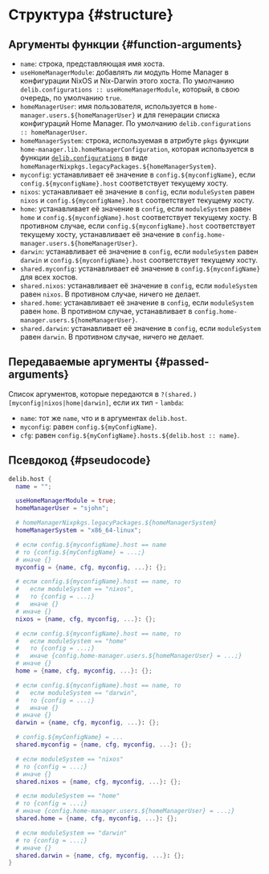 # Структура {#structure}

## Аргументы функции {#function-arguments}
- `name`: строка, представляющая имя хоста.
- `useHomeManagerModule`: добавлять ли модуль Home Manager в конфигурации NixOS и Nix-Darwin этого хоста. По умолчанию `delib.configurations :: useHomeManagerModule`, который, в свою очередь, по умолчанию `true`.
- `homeManagerUser`: имя пользователя, используется в `home-manager.users.${homeManagerUser}` и для генерации списка конфигураций Home Manager. По умолчанию `delib.configurations :: homeManagerUser`.
- `homeManagerSystem`: строка, используемая в атрибуте `pkgs` функции `home-manager.lib.homeManagerConfiguration`, которая используется в функции [`delib.configurations`](/ru/configurations/introduction) в виде `homeManagerNixpkgs.legacyPackages.${homeManagerSystem}`.
- `myconfig`: устанавливает её значение в `config.${myconfigName}`, если `config.${myconfigName}.host` соответствует текущему хосту.
- `nixos`: устанавливает её значение в `config`, если `moduleSystem` равен `nixos` и `config.${myconfigName}.host` соответствует текущему хосту.
- `home`: устанавливает её значение в `config`, если `moduleSystem` равен `home` и `config.${myconfigName}.host` соответствует текущему хосту. В противном случае, если `config.${myconfigName}.host` соответствует текущему хосту, устанавливает её значение в `config.home-manager.users.${homeManagerUser}`.
- `darwin`: устанавливает её значение в `config`, если `moduleSystem` равен `darwin` и `config.${myconfigName}.host` соответствует текущему хосту.
- `shared.myconfig`: устанавливает её значение в `config.${myconfigName}` для всех хостов.
- `shared.nixos`: устанавливает её значение в `config`, если `moduleSystem` равен `nixos`. В противном случае, ничего не делает.
- `shared.home`: устанавливает её значение в `config`, если `moduleSystem` равен `home`. В противном случае, устанавливает в `config.home-manager.users.${homeManagerUser}`.
- `shared.darwin`: устанавливает её значение в `config`, если `moduleSystem` равен `darwin`. В противном случае, ничего не делает.

## Передаваемые аргументы {#passed-arguments}
Список аргументов, которые передаются в `?(shared.)[myconfig|nixos|home|darwin]`, если их тип - `lambda`:

- `name`: тот же `name`, что и в аргументах `delib.host`.
- `myconfig`: равен `config.${myConfigName}`.
- `cfg`: равен `config.${myConfigName}.hosts.${delib.host :: name}`.

## Псевдокод {#pseudocode}
```nix
delib.host {
  name = "";

  useHomeManagerModule = true;
  homeManagerUser = "sjohn";

  # homeManagerNixpkgs.legacyPackages.${homeManagerSystem}
  homeManagerSystem = "x86_64-linux";

  # если config.${myconfigName}.host == name
  # то {config.${myConfigName} = ...;}
  # иначе {}
  myconfig = {name, cfg, myconfig, ...}: {};

  # если config.${myconfigName}.host == name, то
  #   если moduleSystem == "nixos",
  #   то {config = ...;}
  #   иначе {}
  # иначе {}
  nixos = {name, cfg, myconfig, ...}: {};

  # если config.${myconfigName}.host == name, то
  #   если moduleSystem == "home"
  #   то {config = ...;}
  #   иначе {config.home-manager.users.${homeManagerUser} = ...;}
  # иначе {}
  home = {name, cfg, myconfig, ...}: {};

  # если config.${myconfigName}.host == name, то
  #   если moduleSystem == "darwin",
  #   то {config = ...;}
  #   иначе {}
  # иначе {}
  darwin = {name, cfg, myconfig, ...}: {};

  # config.${myConfigName} = ...
  shared.myconfig = {name, cfg, myconfig, ...}: {};

  # если moduleSystem == "nixos"
  # то {config = ...;}
  # иначе {}
  shared.nixos = {name, cfg, myconfig, ...}: {};

  # если moduleSystem == "home"
  # то {config = ...;}
  # иначе {config.home-manager.users.${homeManagerUser} = ...;}
  shared.home = {name, cfg, myconfig, ...}: {};

  # если moduleSystem == "darwin"
  # то {config = ...;}
  # иначе {}
  shared.darwin = {name, cfg, myconfig, ...}: {};
}
```
